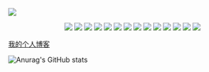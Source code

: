 <img src="https://quotes-github-readme.vercel.app/api?type=horizontal&theme=dark&quote=程序员，喜欢写代码，喜欢做产品，喜欢分享技术知识，努力成为全栈，独立开发者。&author=小万哥"/>

<p align="center">
<img src="https://ziadoua.github.io/m3-Markdown-Badges/badges/Git/git1.svg"/>
<img src="https://ziadoua.github.io/m3-Markdown-Badges/badges/Docker/docker1.svg"/>
<img src="https://ziadoua.github.io/m3-Markdown-Badges/badges/C/c1.svg"/>
<img src="https://ziadoua.github.io/m3-Markdown-Badges/badges/C++/c++1.svg"/>
<img src="https://ziadoua.github.io/m3-Markdown-Badges/badges/Github/github1.svg"/>
<img src="https://ziadoua.github.io/m3-Markdown-Badges/badges/IDEA/idea3.svg"/>
<img src="https://ziadoua.github.io/m3-Markdown-Badges/badges/JSON/json1.svg"/>
<img src="https://ziadoua.github.io/m3-Markdown-Badges/badges/Linux/linux2.svg"/>
<img src="https://ziadoua.github.io/m3-Markdown-Badges/badges/Markdown/markdown3.svg"/>
<img src="https://ziadoua.github.io/m3-Markdown-Badges/badges/Python/python3.svg"/>
<img src="https://ziadoua.github.io/m3-Markdown-Badges/badges/Shell/shell1.svg"/>
<img src="https://ziadoua.github.io/m3-Markdown-Badges/badges/Ubuntu/ubuntu3.svg"/>
<img src="https://ziadoua.github.io/m3-Markdown-Badges/badges/Vim/vim2.svg"/>
<img src="https://ziadoua.github.io/m3-Markdown-Badges/badges/VisualStudioCode/visualstudiocode2.svg"/>
</p>

[我的个人博客](https://www.cnblogs.com/xiaowange)

![Anurag's GitHub stats](https://github-readme-stats.vercel.app/api?username=ROBINwan999&show_icons=true&theme=ambient_gradient)